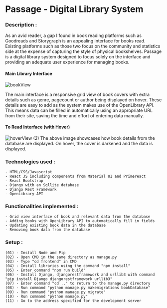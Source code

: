 # Passage - Digital Library System

### Description :
As an avid reader, a gap I found in book reading platforms such as Goodreads and Storygraph is an appealing interface for books read. Existing platforms such as those
two focus on the community and statistics side at the expense of capturing the style of physical bookshelves. Passage is a digital library system designed to focus 
solely on the interface and providing an adequate user experience for managing books.

#### Main Library Interface
![bookView](https://user-images.githubusercontent.com/78224090/193417096-262cfd5e-65a5-4509-a14b-8d918562dd24.PNG)

The main interface is a responsive grid view of book covers with extra details such as genre, pagecount or author being displayed on hover. These details are easy to add
as the system makes use of the OpenLibrary API. This means data can be filled in automatically using an appropriate URL from their site, saving the time and effort of entering data manually.

#### To Read Interface (with Hover)
![hoverView (2)](https://user-images.githubusercontent.com/78224090/193417203-42d26e5e-8be1-4990-95b0-661506d7541e.PNG)
The above image showcases how book details from the database are displayed. On hover, the cover is darkened and the data is displayed.

### Technologies used :
    - HTML/CSS/Javascript
    - React JS including components from Material UI and Primereact
    - React Bootstrap
    - Django with an Sqllite database
    - Django Rest Framework
    - OpenLibrary API

### Functionalities implemented :
    - Grid view interface of book and relevant data from the database
    - Adding books with OpenLibrary API to automatically fill in fields
    - Updating existing book data in the database
    - Removing book data from the database

### Setup :
    (01) - Install Node and Pip
    (02) - Open CMD in the same directory as manage.py
    (03) - Type "cd frontend" in CMD
    (04) - Install libraries using the command "npm install"
    (05) - Enter command "npm run build"
    (06) - Install Django, djangorestframework and urllib3 with command "pip install Django djangorestframework urllib3"
    (07) - Enter command "cd .." to return to the manage.py directory
    (08) - Run command "python manage.py makemigrations bookDatabase"
    (09) - Run command "python manage.py migrate"
    (10) - Run command "python manage.py"
    (11) - Go to the address specified for the development server
    
